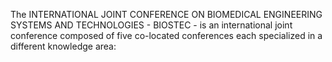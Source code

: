 The INTERNATIONAL JOINT CONFERENCE ON BIOMEDICAL ENGINEERING SYSTEMS AND TECHNOLOGIES - BIOSTEC - is an international joint conference composed of five co-located conferences each specialized in a different knowledge area:
